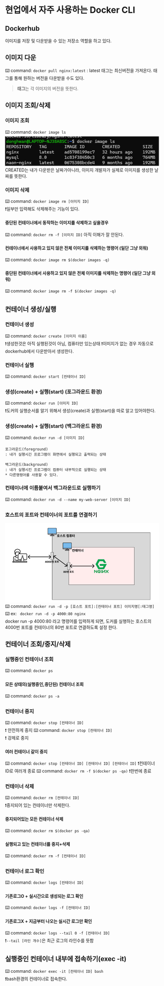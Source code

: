 # 현업에서 자주 사용하는 Docker CLI
## Dockerhub
이미지를 저장 및 다운받을 수 있는 저장소 역할을 하고 있다. 

## 이미지 다운
⌨️ command:  `docker pull nginx:latest` : latest 태그는 최신버전을 가져온다.
태그를 통해 원하는 버전을 다운받을 수도 있다.
> **태그**는 각 이미지의 버전을 뜻한다.

## 이미지 조회/삭제
### 이미지 조회
⌨️ command: `docker image ls`
![img.png](img.png)
CREATED는 내가 다운받은 날짜가아니라, 이미지 개발자가 실제로 이미지를 생성한 날짜를 뜻한다.

### 이미지 삭제
⌨️ command: `docker image rm [이미지 ID]`  
❗일부만 입력해도 삭제해주는 기능이 있다.

#### 중단된 컨테이너에서 동작하는 이미지를 삭제하고 싶을경우 
⌨️ ️command: `docker rm -f [이미지 ID]`
아직 이해가 잘 안된다. 

#### 컨테이너에서 사용하고 있지 않은 전체 이미지를 삭제하는 명령어 (일단 그냥 외워)
⌨️ command: `docker image rm $(docker images -q)`

#### 중단된 컨테이너에서 사용하고 있지 않은 전체 이미지를 삭제하는 명령어 (일단 그냥 외워)
⌨️ command: `docker image rm -f $(docker images -q)`


## 컨테이너 생성/실행
### 컨테이너 생성
⌨️ command: `docker create [이미지 이름]`  
❗생성한것은 아직 실행된것이 아님, 컴퓨터만 있는상태
❗이미지가 없는 경우 자동으로 dockerhub에서 다운받아서 생성한다.

### 컨테이너 실행
⌨️ command: `docker start [컨테이너 ID]`

### 생성(create) + 실행(start) (포그라운드 환경)
⌨️ command: `docker run [이미지 ID]`  
❗도커의 실행순서를 알기 위해서 생성(create)과 실행(start)을 따로 알고 있어야한다.

### 생성(create) + 실행(start) (백그라운드 환경)
⌨️ command: `docker run -d [이미지 ID]`

```
포그라운드(foreground)
: 내가 실행시긴 프로그램이 화면에서 실행되고 출력되는 상태

백그라운드(background)
: 내가 실행시킨 프로그램이 컴퓨터 내부적으로 실행되는 상태
* 다른명령어를 사용할 수 있다.
```

### 컨테이너에 이름붙여서 백그라운드로 실행하기
⌨️ command: `docker run -d --name my-web-server [이미지 ID]`

### 호스트의 포트와 컨테이너의 포트를 연결하기
![img_1.png](img_1.png)
⌨️ command: `docker run -d -p [호스트 포트]:[컨테이너 포트] 이미지명[:태그명]`  
⌨️ ex: ` docker run -d -p 4000:80 nginx`  
docker run -p 4000:80 라고 명령어를 입력하게 되면, 도커를 실행하는 호스트의 4000번 포트를 컨테이너의 80번 포트로 연결하도록 설정 한다.

## 컨테이너 조회/중지/삭제
### 실행중인 컨테이너 조회
⌨️ command: `docker ps`

#### 모든 상태의(실행중인,중단된) 컨테이너 조회
⌨️ command: `docker ps -a`


### 컨테이너 중지
⌨️ command: `docker stop [컨테이너 ID]`  
❗ 안전하게 중지
⌨️ command: `docker stop [컨테이너 ID]`    
❗ 강제로 중지

#### 여러 컨테이너 같이 중지
⌨️ command: `docker stop [컨테이너 ID] [컨테이너 ID] [컨테이너 ID]`
❗컨테이너 ID로 여러개 종료
⌨️ command: `docker rm -f $(docker ps -qa)` 
❗한번에 종료

### 컨테이너 삭제
⌨️ command: `docker rm [컨테이너 ID]`  
❗중지되어 있는 컨테이너만 삭제한다.

#### 중지되어있는 모든 컨테이너 삭제
⌨️ command: `docker rm $(docker ps -qa)`

#### 실행되고 있는 컨테이너를 중지+삭제
⌨️ command: `docker rm -f [컨테이너 ID]`

### 컨테이너 로그 확인
⌨️ command: `docker logs [컨테이너 ID]`

#### 기존로그O + 실시간으로 생성되는 로그 확인
⌨️ command: `docker logs -f [컨테이너 ID]`

#### 기존로그X + 지금부터 나오는 실시간 로그만 확인
⌨️ command: `docker logs --tail 0 -f [컨테이너 ID]`  
❗`--tail [라인 개수]`은 최근 로그의 라인수를 뜻함

## 실행중인 컨테이너 내부에 접속하기(exec -it)
⌨️ command: `docker exec -it [컨테이너 ID] bash`  
❗bash환경의 컨테이너로 접속한다.














